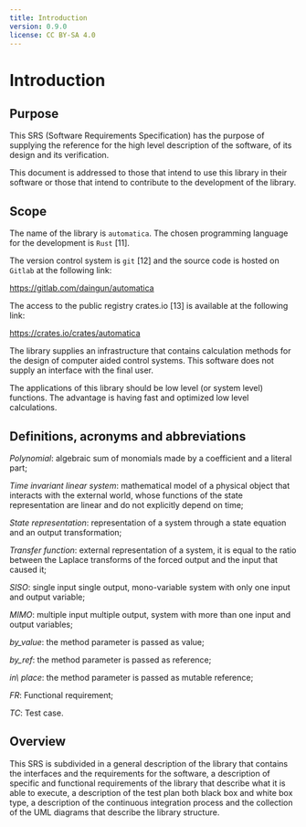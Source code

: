 ```yaml
---
title: Introduction
version: 0.9.0
license: CC BY-SA 4.0
---
```


# Introduction

## Purpose

This SRS (Software Requirements Specification) has the purpose of supplying the reference for the high level description of the software, of its design and its verification.

This document is addressed to those that intend to use this library in their software or those that intend to contribute to the development of the library.

## Scope

The name of the library is `automatica`. The chosen programming language for the development is `Rust` [11].

The version control system is `git` [12] and the source code is hosted on `Gitlab` at the following link:

<https://gitlab.com/daingun/automatica>

The access to the public registry crates.io [13] is available at the following link:

<https://crates.io/crates/automatica>

The library supplies an infrastructure that contains calculation methods for the design of computer aided control systems. This software does not supply an interface with the final user.

The applications of this library should be low level (or system level) functions. The advantage is having fast and optimized low level calculations.

## Definitions, acronyms and abbreviations

*Polynomial*: algebraic sum of monomials made by a coefficient and a literal part;

*Time invariant linear system*: mathematical model of a physical object that interacts with the external world, whose functions of the state representation are linear and do not explicitly depend on time;

*State representation*: representation of a system through a state equation and an output transformation;

*Transfer function*: external representation of a system, it is equal to the ratio between the Laplace transforms of the forced output and the input that caused it;

*SISO*: single input single output, mono-variable system with only one input and output variable;

*MIMO*: multiple input multiple output, system with more than one input and output variables;

*by\_value*: the method parameter is passed as value;

*by\_ref*: the method parameter is passed as reference;

*in\ place*: the method parameter is passed as mutable reference;

*FR*: Functional requirement;

*TC*: Test case.

## Overview

This SRS is subdivided in a general description of the library that contains the interfaces and the requirements for the software, a description of specific and functional requirements of the library that describe what it is able to execute, a description of the test plan both black box and white box type, a description of the continuous integration process and the collection of the UML diagrams that describe the library structure.
